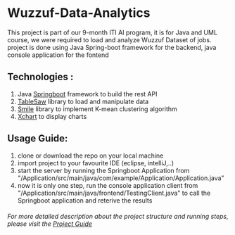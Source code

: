 # Wuzzuf-Data-Analytics
This project is part of our 9-month ITI AI program, it is for Java and UML course, we were required to load and analyze Wuzzuf Dataset of jobs. project is done using Java Spring-boot framework for the backend, java console application for the fontend

## Technologies :
  1. Java [Springboot](https://spring.io/projects/spring-boot) framework to build the rest API
  2. [TableSaw](https://jtablesaw.github.io/tablesaw/) library to load and manipulate data
  3. [Smile](https://haifengl.github.io/) library to implement K-mean clustering algorithm
  4. [Xchart](https://knowm.org/open-source/xchart/) to display charts 

## Usage Guide:
  1. clone or download the repo on your local machine 
  2. import project to your favourite IDE (eclipse, intelliJ,..)
  3. start the server by running the Springboot Application from "/Application/src/main/java/com/example/Application/Application.java"
  4. now it is only one step, run the console application client from "/Application/src/main/java/frontend/TestingClient.java" to call the Springboot application and reterive the results<br/>
###### For more detailed description about the project structure and running steps, please visit the [Project Guide](https://docs.google.com/document/d/1HSle_NPxIxT_IHu0d2H8NVgjD9yBuOOAm2o9y07djA8/edit?usp=sharing)


